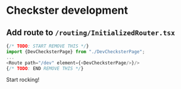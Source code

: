 # Checkster development

## Add route to `/routing/InitializedRouter.tsx`

```typescript jsx
{/* TODO: START REMOVE THIS */}
import {DevChecksterPage} from "./DevChecksterPage";
...
<Route path="/dev" element={<DevChecksterPage/>}/>
{/* TODO: END REMOVE THIS */}
```

Start rocking!